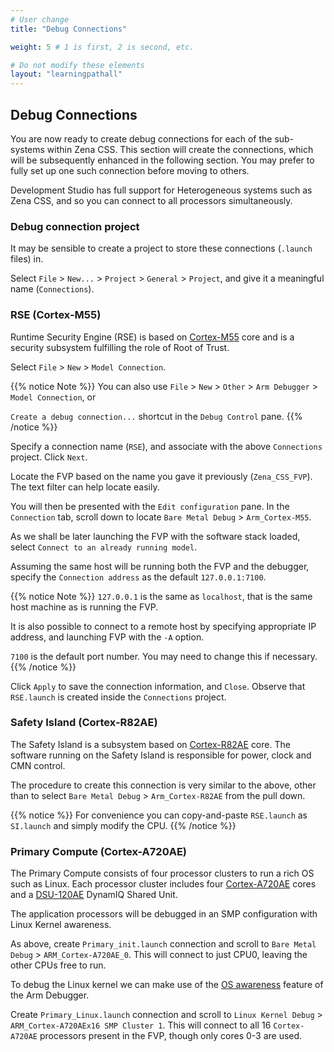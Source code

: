 ```yaml
---
# User change
title: "Debug Connections"

weight: 5 # 1 is first, 2 is second, etc.

# Do not modify these elements
layout: "learningpathall"
---
```


## Debug Connections

You are now ready to create debug connections for each of the sub-systems within Zena CSS. This section will create the connections, which will be subsequently enhanced in the following section. You may prefer to fully set up one such connection before moving to others.

Development Studio has full support for Heterogeneous systems such as Zena CSS, and so you can connect to all processors simultaneously.

### Debug connection project

It may be sensible to create a project to store these connections (`.launch` files) in.

Select `File` > `New...` > `Project` > `General` > `Project`, and give it a meaningful name (`Connections`).

### RSE (Cortex-M55)

Runtime Security Engine (RSE) is based on [Cortex-M55](https://developer.arm.com/Processors/Cortex-M55) core and is a security subsystem fulfilling the role of Root of Trust.

Select `File` > `New` > `Model Connection`.

{{% notice Note %}}
You can also use `File` > `New` > `Other` > `Arm Debugger` > `Model Connection`, or

`Create a debug connection...` shortcut in the `Debug Control` pane.
{{% /notice %}}

Specify a connection name (`RSE`), and associate with the above `Connections` project. Click `Next`.

Locate the FVP based on the name you gave it previously (`Zena_CSS_FVP`). The text filter can help locate easily.

You will then be presented with the `Edit configuration` pane. In the `Connection` tab, scroll down to locate `Bare Metal Debug` > `Arm_Cortex-M55`.

As we shall be later launching the FVP with the software stack loaded, select `Connect to an already running model`.

Assuming the same host will be running both the FVP and the debugger, specify the `Connection address` as the default `127.0.0.1:7100`.

{{% notice Note %}}
`127.0.0.1` is the same as `localhost`, that is the same host machine as is running the FVP.

It is also possible to connect to a remote host by specifying appropriate IP address, and launching FVP with the `-A` option.

`7100` is the default port number. You may need to change this if necessary.
{{% /notice %}}

Click `Apply` to save the connection information, and `Close`. Observe that `RSE.launch` is created inside the `Connections` project.

### Safety Island (Cortex-R82AE)

The Safety Island is a subsystem based on [Cortex-R82AE](https://developer.arm.com/Processors/Cortex-R82AE) core. The software running on the Safety Island is responsible for power, clock and CMN control.

The procedure to create this connection is very similar to the above, other than to select `Bare Metal Debug` > `Arm_Cortex-R82AE` from the pull down.

{{% notice %}}
For convenience you can copy-and-paste `RSE.launch` as `SI.launch` and simply modify the CPU.
{{% /notice %}}

### Primary Compute (Cortex-A720AE)

The Primary Compute consists of four processor clusters to run a rich OS such as Linux. Each processor cluster includes four [Cortex-A720AE](https://developer.arm.com/Processors/Cortex-A720AE) cores and a [DSU-120AE](https://developer.arm.com/Processors/DSU-120AE) DynamIQ Shared Unit.

The application processors will be debugged in an SMP configuration with Linux Kernel awareness.

As above, create `Primary_init.launch` connection and scroll to `Bare Metal Debug` > `ARM_Cortex-A720AE_0`. This will connect to just CPU0, leaving the other CPUs free to run.

To debug the Linux kernel we can make use of the [OS awareness](https://developer.arm.com/documentation/101470/latest/Debugging-Embedded-Systems/About-OS-awareness) feature of the Arm Debugger.

Create `Primary_Linux.launch` connection and scroll to `Linux Kernel Debug` > `ARM_Cortex-A720AEx16 SMP Cluster 1`. This will connect to all 16 `Cortex-A720AE` processors present in the FVP, though only cores 0-3 are used.
